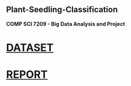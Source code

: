 ## Plant-Seedling-Classification

**COMP SCI 7209 - Big Data Analysis and Project**

# [DATASET](https://www.kaggle.com/c/plant-seedlings-classification/data)

# [REPORT](https://github.com/AbhishekD15/Plant-Seedling-Classification/blob/master/ReportA1772359.pdf)

